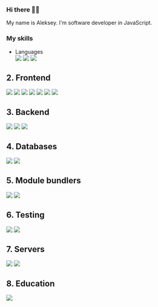 ### Hi there 👋🏻

My name is Aleksey. I'm software developer in JavaScript.

### My skills

- Languages
  <div>
    <img src="https://img.shields.io/badge/javascript-%23323330.svg?style=for-the-badge&logo=javascript&logoColor=%23F7DF1E" />
    <img src="https://img.shields.io/badge/typescript-%23007ACC.svg?style=for-the-badge&logo=typescript&logoColor=white"/>
    <img src="https://img.shields.io/badge/python-3670A0?style=for-the-badge&logo=python&logoColor=ffdd54"/>
  </div>


## 2. Frontend
  <div>
    <img src="https://img.shields.io/badge/react-%2320232a.svg?style=for-the-badge&logo=react&logoColor=%2361DAFB"/>
    <img src="https://img.shields.io/badge/Next-black?style=for-the-badge&logo=next.js&logoColor=white"/>
    <img src="https://img.shields.io/badge/redux-%23593d88.svg?style=for-the-badge&logo=redux&logoColor=white"/>
    <img src="https://img.shields.io/badge/styled--components-DB7093?style=for-the-badge&logo=styled-components&logoColor=white"/>
    <img src="https://img.shields.io/badge/SASS-hotpink.svg?style=for-the-badge&logo=SASS&logoColor=white"/>
    <img src="https://img.shields.io/badge/jquery-%230769AD.svg?style=for-the-badge&logo=jquery&logoColor=white"/>
    <img src="https://img.shields.io/badge/Socket.io-black?style=for-the-badge&logo=socket.io&badgeColor=010101"/>
  </div>


## 3. Backend
  <div>
    <img src="https://img.shields.io/badge/node.js-6DA55F?style=for-the-badge&logo=node.js&logoColor=white"/>
    <img src="https://img.shields.io/badge/express.js-%23404d59.svg?style=for-the-badge&logo=express&logoColor=%2361DAFB"/>
    <img src="https://img.shields.io/badge/nestjs-%23E0234E.svg?style=for-the-badge&logo=nestjs&logoColor=white"/>
  </div>

## 4. Databases
  <div>
    <img src="https://img.shields.io/badge/MongoDB-%234ea94b.svg?style=for-the-badge&logo=mongodb&logoColor=white"/>
    <img src="https://img.shields.io/badge/postgres-%23316192.svg?style=for-the-badge&logo=postgresql&logoColor=white"/>
  </div>
  
## 5. Module bundlers
  <div>
    <img src="https://img.shields.io/badge/vite-%23646CFF.svg?style=for-the-badge&logo=vite&logoColor=white"/>
    <img src="https://img.shields.io/badge/webpack-%238DD6F9.svg?style=for-the-badge&logo=webpack&logoColor=black"/>
  </div>
  
## 6. Testing
  <div>
    <img src="https://img.shields.io/badge/-jest-%23C21325?style=for-the-badge&logo=jest&logoColor=white"/>
    <img src="https://img.shields.io/badge/-TestingLibrary-%23E33332?style=for-the-badge&logo=testing-library&logoColor=white"/>
  </div>
  
## 7. Servers
  <div>
    <img src="https://img.shields.io/badge/apache-%23D42029.svg?style=for-the-badge&logo=apache&logoColor=white"/>
    <img src="https://img.shields.io/badge/nginx-%23009639.svg?style=for-the-badge&logo=nginx&logoColor=white"/>
  </div>

## 8. Education
  <div>
    <img src="https://www.codewars.com/users/fitzy/badges/large" />
  </div>


